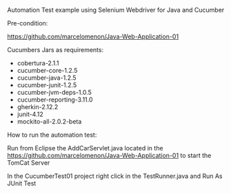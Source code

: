 Automation Test example using Selenium Webdriver for Java and Cucumber

Pre-condition:

https://github.com/marcelomenon/Java-Web-Application-01

Cucumbers Jars as requirements:

- cobertura-2.1.1
- cucumber-core-1.2.5
- cucumber-java-1.2.5
- cucumber-junit-1.2.5
- cucumber-jvm-deps-1.0.5
- cucumber-reporting-3.11.0
- gherkin-2.12.2
- junit-4.12
- mockito-all-2.0.2-beta

How to run the automation test:

Run from Eclipse the AddCarServlet.java located in the https://github.com/marcelomenon/Java-Web-Application-01 to start the TomCat Server

In the CucumberTest01 project right click in the TestRunner.java and Run As JUnit Test
